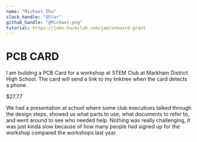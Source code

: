 ```yaml
---
name: "Michael Zhu"
slack_handle: "@Star"
github_handle: "@Michael-png"
tutorial: https://jams.hackclub.com/jam/onboard-grant
---
```


# PCB CARD

I am building a PCB Card for a workshop at STEM Club at Markham District High School. The card will send a link to my linktree when the card detects a phone. 

$27.77

We had a presentation at school where some club executives talked through the design steps, showed us what parts to use, what documents to refer to, and went around to see who needed help. Nothing was really challenging, it was just kinda slow because of how many people had signed up for the workshop compared the workshops last year.
